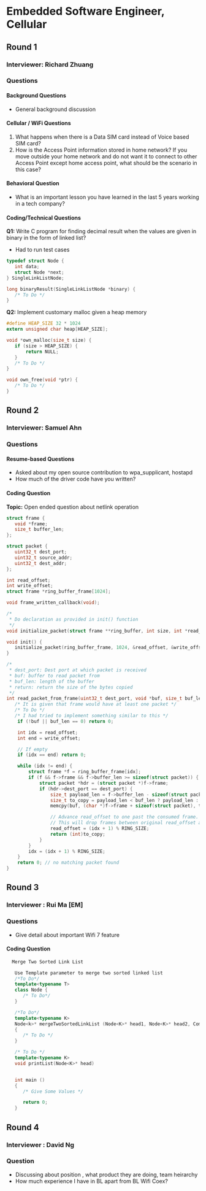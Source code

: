 # Embedded Software Engineer, Cellular

## Round 1
### Interviewer: Richard Zhuang

### Questions

#### Background Questions
- General background discussion

#### Cellular / WiFi Questions
1. What happens when there is a Data SIM card instead of Voice based SIM card?
2. How is the Access Point information stored in home network? If you move outside your home network and do not want it to connect to other Access Point except home access point, what should be the scenario in this case?

#### Behavioral Question
- What is an important lesson you have learned in the last 5 years working in a tech company?

#### Coding/Technical Questions

**Q1:** Write C program for finding decimal result when the values are given in binary in the form of linked list?
- Had to run test cases

```c
typedef struct Node {
   int data;
   struct Node *next;
} SingleLinkListNode;

long binaryResult(SingleLinkListNode *binary) {
   /* To Do */
}
```

**Q2:** Implement customary malloc given a heap memory

```c
#define HEAP_SIZE 32 * 1024
extern unsigned char heap[HEAP_SIZE];

void *own_malloc(size_t size) {
   if (size > HEAP_SIZE) {
       return NULL;
   }
   /* To Do */
}

void own_free(void *ptr) {
   /* To Do */
}
```

## Round 2
### Interviewer: Samuel Ahn

### Questions

#### Resume-based Questions
- Asked about my open source contribution to wpa_supplicant, hostapd
- How much of the driver code have you written?

#### Coding Question
**Topic:** Open ended question about netlink operation

```c
struct frame {
   void *frame;
   size_t buffer_len;
};

struct packet {
   uint32_t dest_port;
   uint32_t source_addr;
   uint32_t dest_addr;
};

int read_offset;
int write_offset;
struct frame *ring_buffer_frame[1024];

void frame_written_callback(void);

/*
 * Do declaration as provided in init() function
 */
void initialize_packet(struct frame **ring_buffer, int size, int *read_off, int *write_off, void (*callback)(void));

void init() {
   initialize_packet(ring_buffer_frame, 1024, &read_offset, &write_offset, frame_written_callback);
}

/*
 * dest_port: Dest port at which packet is received
 * buf: buffer to read packet from
 * buf_len: length of the buffer
 * return: return the size of the bytes copied
 */
int read_packet_from_frame(uint32_t dest_port, void *buf, size_t buf_len) {
   /* It is given that frame would have at least one packet */
   /* To Do */
   /* I had tried to implement something similar to this */
    if (!buf || buf_len == 0) return 0;

    int idx = read_offset;
    int end = write_offset;

    // If empty
    if (idx == end) return 0;

    while (idx != end) {
        struct frame *f = ring_buffer_frame[idx];
        if (f && f->frame && f->buffer_len >= sizeof(struct packet)) {
            struct packet *hdr = (struct packet *)f->frame;
            if (hdr->dest_port == dest_port) {
                size_t payload_len = f->buffer_len - sizeof(struct packet);
                size_t to_copy = payload_len < buf_len ? payload_len : buf_len;
                memcpy(buf, (char *)f->frame + sizeof(struct packet), to_copy);

                // Advance read_offset to one past the consumed frame.
                // This will drop frames between original read_offset and idx.
                read_offset = (idx + 1) % RING_SIZE;
                return (int)to_copy;
            }
        }
        idx = (idx + 1) % RING_SIZE;
    }
    return 0; // no matching packet found
}
```

## Round 3
### Interviewer : Rui Ma [EM]

### Questions
 - Give detail about important Wifi 7 feature

#### Coding Question
```C
  Merge Two Sorted Link List
```
```C++
   Use Template parameter to merge two sorted linked list
   /*To Do*/
   template<typename T>
   class Node {
      /* To Do*/
   }

   /*To Do*/
   template<typename K>
   Node<k>* mergeTwoSortedLinkList (Node<K>* head1, Node<K>* head2, Compare())
   {
      /* To Do */
   }

   /* To Do */
   template<typename K>
   void printList(Node<K>* head)


   int main ()
   {
      /* Give Some Values */

      return 0;
   }
```

## Round 4
### Interviewer : David Ng

### Question
 - Discussing about position , what product they are doing, team heirarchy
 - How much experience I have in BL apart from BL Wifi Coex?